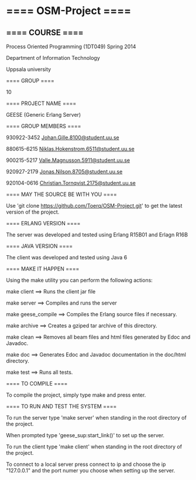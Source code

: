 # ==== OSM-Project ==== #

## ==== COURSE ==== ## 

Process Oriented Programming (1DT049) Spring 2014

Department of Information Technology 

Uppsala university


==== GROUP ==== 

10


==== PROJECT NAME ==== 

GEESE (Generic Erlang Server)


==== GROUP MEMBERS ==== 

930922-3452 Johan.Gille.8100@student.uu.se

880615-6215 Niklas.Hokenstrom.6511@student.uu.se

900215-5217 Valle.Magnusson.5911@student.uu.se

920927-2179 Jonas.Nilson.8705@student.uu.se

920104-0616 Christian.Tornqvist.2175@student.uu.se

==== MAY THE SOURCE BE WITH YOU ==== 

Use 'git clone https://github.com/Toerq/OSM-Project.git' to get the latest version of the project.

==== ERLANG VERSION ====

The server was developed and tested using Erlang R15B01 and Erlagn R16B

==== JAVA VERSION ====

The client was developed and tested using Java 6
     	      	  	    	       
==== MAKE IT HAPPEN ==== 

Using the make utility you can perform the following actions:

make client             ==> Runs the client jar file

make server             ==> Compiles and runs the server

make geese_compile      ==> Compiles the Erlang source files if necessary. 

make archive            ==> Creates a gziped tar archive of this directory. 

make clean              ==> Removes all beam files and html files generated by Edoc and Javadoc.

make doc                ==> Generates Edoc and Javadoc documentation in the doc/html directory.

make test               ==> Runs all tests.


==== TO COMPILE ==== 

To compile the project, simply type make and press enter.


==== TO RUN AND TEST THE SYSTEM ==== 

To run the server type 'make server' when standing in the root directory of the project. 

When prompted type 'geese_sup:start_link(<port number>)' to set up the server.

To run the client type 'make client' when standing in the root directory of the project.

To connect to a local server press connect to ip and choose the ip "127.0.0.1" and the port numer you choose when setting up the server.

